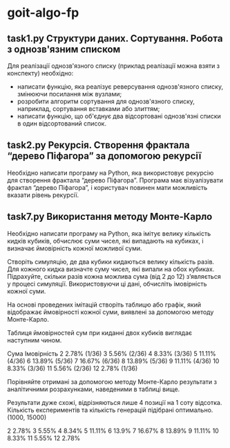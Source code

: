 # goit-algo-fp

## task1.py Структури даних. Сортування. Робота з однозв'язним списком

Для реалізації однозв'язного списку (приклад реалізації можна взяти з конспекту) необхідно:

* написати функцію, яка реалізує реверсування однозв'язного списку, змінюючи посилання між вузлами;
* розробити алгоритм сортування для однозв'язного списку, наприклад, сортування вставками або злиттям;
* написати функцію, що об'єднує два відсортовані однозв'язні списки в один відсортований список.

## task2.py Рекурсія. Створення фрактала “дерево Піфагора” за допомогою рекурсії

Необхідно написати програму на Python, яка використовує рекурсію для створення фрактала “дерево Піфагора”. Програма має візуалізувати фрактал “дерево Піфагора”, і користувач повинен мати можливість вказати рівень рекурсії. 

## task7.py Використання методу Монте-Карло

Необхідно написати програму на Python, яка імітує велику кількість кидків кубиків, обчислює суми чисел, які випадають на кубиках, і визначає ймовірність кожної можливої суми.

Створіть симуляцію, де два кубики кидаються велику кількість разів. Для кожного кидка визначте суму чисел, які випали на обох кубиках. Підрахуйте, скільки разів кожна можлива сума (від 2 до 12) з’являється у процесі симуляції. Використовуючи ці дані, обчисліть імовірність кожної суми.

На основі проведених імітацій створіть таблицю або графік, який відображає ймовірності кожної суми, виявлені за допомогою методу Монте-Карло.

Таблиця ймовірностей сум при киданні двох кубиків виглядає наступним чином.

Сума	Імовірність
2	    2.78% (1/36)
3	    5.56% (2/36)
4	    8.33% (3/36)
5	    11.11% (4/36)
6	    13.89% (5/36)
7	    16.67% (6/36)
8	    13.89% (5/36)
9	    11.11% (4/36)
10	    8.33% (3/36)
11	    5.56% (2/36)
12	    2.78% (1/36)

Порівняйте отримані за допомогою методу Монте-Карло результати з аналітичними розрахунками, наведеними в таблиці вище.

Результати дуже схожі, відрізняються лише 4 позиції на 1 соту відсотка. Кількість експериментів та кількість генерацій підібрані оптимально. (1000, 15000)

2       2.78%
3       5.55%
4       8.34%
5       11.11%
6       13.9%
7       16.67%
8       13.89%
9       11.11%
10      8.33%
11      5.55%
12      2.78%